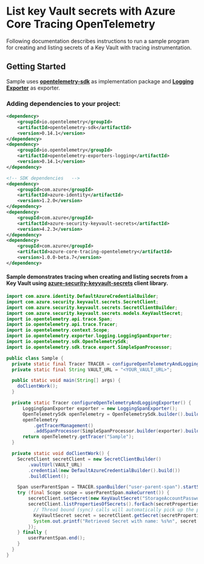 # List key Vault secrets with Azure Core Tracing OpenTelemetry

Following documentation describes instructions to run a sample program for creating and listing secrets of a Key Vault with tracing instrumentation.

## Getting Started
Sample uses **[opentelemetry-sdk][opentelemetry_sdk]** as implementation package and **[Logging Exporter][logging_exporter]** as exporter.
### Adding dependencies to your project:
```xml
<dependency>
    <groupId>io.opentelemetry</groupId>
    <artifactId>opentelemetry-sdk</artifactId>
    <version>0.14.1</version>
</dependency>
<dependency>
    <groupId>io.opentelemetry</groupId>
    <artifactId>opentelemetry-exporters-logging</artifactId>
    <version>0.14.1</version>
</dependency>
```

```xml
<!-- SDK dependencies   -->
<dependency>
    <groupId>com.azure</groupId>
    <artifactId>azure-identity</artifactId>
    <version>1.2.0</version>
</dependency>
<dependency>
    <groupId>com.azure</groupId>
    <artifactId>azure-security-keyvault-secrets</artifactId>
    <version>4.2.3</version>
</dependency>
<dependency>
    <groupId>com.azure</groupId>
    <artifactId>azure-core-tracing-opentelemetry</artifactId>
    <version>1.0.0-beta.7</version>
</dependency>
```

#### Sample demonstrates tracing when creating and listing secrets from a Key Vault using [azure-security-keyvault-secrets][azure_keyvault_secrets] client library.
```java
import com.azure.identity.DefaultAzureCredentialBuilder;
import com.azure.security.keyvault.secrets.SecretClient;
import com.azure.security.keyvault.secrets.SecretClientBuilder;
import com.azure.security.keyvault.secrets.models.KeyVaultSecret;
import io.opentelemetry.api.trace.Span;
import io.opentelemetry.api.trace.Tracer;
import io.opentelemetry.context.Scope;
import io.opentelemetry.exporter.logging.LoggingSpanExporter;
import io.opentelemetry.sdk.OpenTelemetrySdk;
import io.opentelemetry.sdk.trace.export.SimpleSpanProcessor;

public class Sample {
  private static final Tracer TRACER = configureOpenTelemetryAndLoggingExporter();
  private static final String VAULT_URL = "<YOUR_VAULT_URL>";

  public static void main(String[] args) {
    doClientWork();
  }

  private static Tracer configureOpenTelemetryAndLoggingExporter() {
      LoggingSpanExporter exporter = new LoggingSpanExporter();
      OpenTelemetrySdk openTelemetry = OpenTelemetrySdk.builder().build();
      openTelemetry
          .getTracerManagement()
          .addSpanProcessor(SimpleSpanProcessor.builder(exporter).build());
      return openTelemetry.getTracer("Sample");
  }

  private static void doClientWork() {
    SecretClient secretClient = new SecretClientBuilder()
        .vaultUrl(VAULT_URL)
        .credential(new DefaultAzureCredentialBuilder().build())
        .buildClient();

    Span userParentSpan = TRACER.spanBuilder("user-parent-span").startSpan();
    try (final Scope scope = userParentSpan.makeCurrent()) {
        secretClient.setSecret(new KeyVaultSecret("StorageAccountPassword", "password"));
        secretClient.listPropertiesOfSecrets().forEach(secretProperties -> {
          // Thread bound (sync) calls will automatically pick up the parent span and you don't need to pass it explicitly.
          KeyVaultSecret secret = secretClient.getSecret(secretProperties.getName());
          System.out.printf("Retrieved Secret with name: %s%n", secret.getName());
        });
    } finally {
        userParentSpan.end();
    }
  }
}
```

<!-- Links -->
[azure_keyvault_secrets]: https://mvnrepository.com/artifact/com.azure/azure-security-keyvault-secrets
[opentelemetry_sdk]: https://github.com/open-telemetry/opentelemetry-java/tree/master/sdk
[logging_exporter]: https://github.com/open-telemetry/opentelemetry-java/tree/master/exporters/logging
